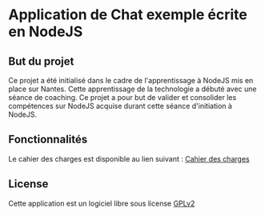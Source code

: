 # Application de Chat exemple écrite en NodeJS
## But du projet

Ce projet a été initialisé dans le cadre de l'apprentissage à NodeJS mis en place sur Nantes. Cette apprentissage de la technologie a débuté avec une séance de coaching. Ce projet a pour but de valider et consolider les compétences sur NodeJS acquise durant cette séance d'initiation à NodeJS.

## Fonctionnalités

Le cahier des charges est disponible au lien suivant : [Cahier des charges](https://docs.google.com/document/d/1h5XiL2kyBYkIwJaKcNtds4vE9uq2bs7zpvAyOPUtKsM/edit?usp=sharing)

## License

Cette application est un logiciel libre sous license [GPLv2](LICENSE)
